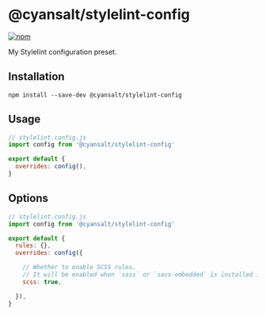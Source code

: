 # @cyansalt/stylelint-config

[![npm](https://img.shields.io/npm/v/@cyansalt/stylelint-config.svg)](https://www.npmjs.com/package/@cyansalt/stylelint-config)

My Stylelint configuration preset.

## Installation

```shell
npm install --save-dev @cyansalt/stylelint-config
```

## Usage

```javascript
// stylelint.config.js
import config from '@cyansalt/stylelint-config'

export default {
  overrides: config(),
}
```

## Options

```javascript
// stylelint.config.js
import config from '@cyansalt/stylelint-config'

export default {
  rules: {},
  overrides: config({

    // Whether to enable SCSS rules.
    // It will be enabled when `sass` or `sass-embedded` is installed in the project by default.
    scss: true,

  }),
}
```
